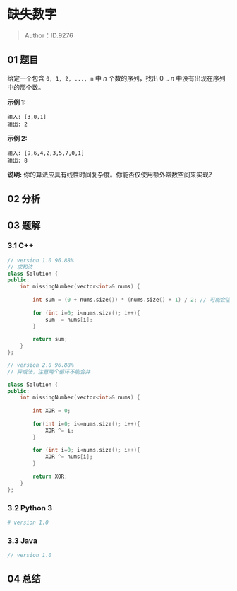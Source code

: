 # 缺失数字 

> Author：ID.9276

## 01 题目

给定一个包含 `0, 1, 2, ..., n` 中 *n* 个数的序列，找出 0 .. *n* 中没有出现在序列中的那个数。

**示例 1:**

```
输入: [3,0,1]
输出: 2
```

**示例 2:**

```
输入: [9,6,4,2,3,5,7,0,1]
输出: 8
```

**说明:**
你的算法应具有线性时间复杂度。你能否仅使用额外常数空间来实现?

## 02 分析



## 03 题解

### 3.1 C++

```c++
// version 1.0 96.88%
// 求和法
class Solution {
public:
    int missingNumber(vector<int>& nums) {
        
        int sum = (0 + nums.size()) * (nums.size() + 1) / 2; // 可能会溢出
        
        for (int i=0; i<nums.size(); i++){
            sum -= nums[i];
        }
        
        return sum;
    }
};
```



```c++
// version 2.0 96.88%
// 异或法，注意两个循环不能合并

class Solution {
public:
    int missingNumber(vector<int>& nums) {
        
        int XOR = 0;
        
        for(int i=0; i<=nums.size(); i++){
            XOR ^= i;
        }
        
        for (int i=0; i<nums.size(); i++){
            XOR ^= nums[i];
        }
        
        return XOR;
    }
};
```



### 3.2 Python 3

```python
# version 1.0 

```

### 3.3 Java

```java
// version 1.0

```



## 04 总结

